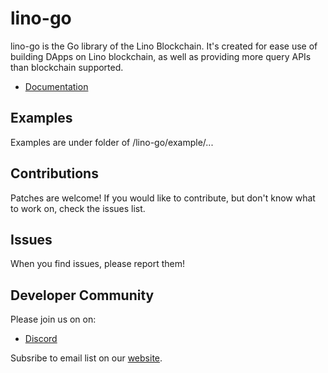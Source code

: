 # lino-go

lino-go is the Go library of the Lino Blockchain. It's created for ease use of building DApps on Lino blockchain, as well as providing more query APIs than blockchain supported.   

- [Documentation](/doc)

## Examples
Examples are under folder of /lino-go/example/...

## Contributions
Patches are welcome! If you would like to contribute, but don't know what to work on, check the issues list.

## Issues
When you find issues, please report them!

## Developer Community

Please join us on on:

- [Discord](https://discord.gg/TUxp3ww)

Subsribe to email list on our [website](https://lino.network).
